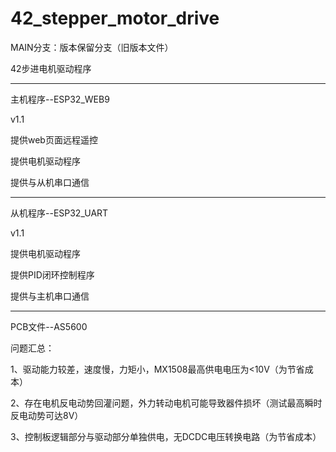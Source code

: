 # 42_stepper_motor_drive
MAIN分支：版本保留分支（旧版本文件）

42步进电机驱动程序

--------------------
主机程序--ESP32_WEB9

v1.1

提供web页面远程遥控

提供电机驱动程序

提供与从机串口通信

--------------------
从机程序--ESP32_UART

v1.1

提供电机驱动程序

提供PID闭环控制程序

提供与主机串口通信

--------------------
PCB文件--AS5600

问题汇总：

1、驱动能力较差，速度慢，力矩小，MX1508最高供电电压为<10V（为节省成本）

2、存在电机反电动势回灌问题，外力转动电机可能导致器件损坏（测试最高瞬时反电动势可达8V）

3、控制板逻辑部分与驱动部分单独供电，无DCDC电压转换电路（为节省成本）

